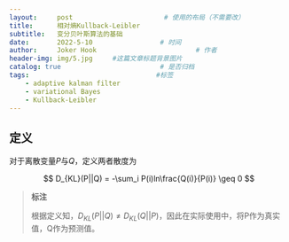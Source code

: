 ```yaml
---
layout:     post                       # 使用的布局（不需要改）
title:      相对熵Kullback-Leibler
subtitle:   变分贝叶斯算法的基础
date:       2022-5-10                 # 时间
author:     Joker Hook                         # 作者
header-img: img/5.jpg     #这篇文章标题背景图片
catalog: true                         # 是否归档
tags:                                #标签
    - adaptive kalman filter
    - variational Bayes
    - Kullback-Leibler
---
```


## 定义
对于离散变量$P$与$Q$，定义两者散度为

$$
D_{KL}(P||Q) = -\sum_i P(i)ln\frac{Q(i)}{P(i)} \geq 0
$$

> **标注**
>
> 根据定义知，$D_{KL}(P||Q) \neq D_{KL}(Q||P)$，因此在实际使用中，将P作为真实值，Q作为预测值。
